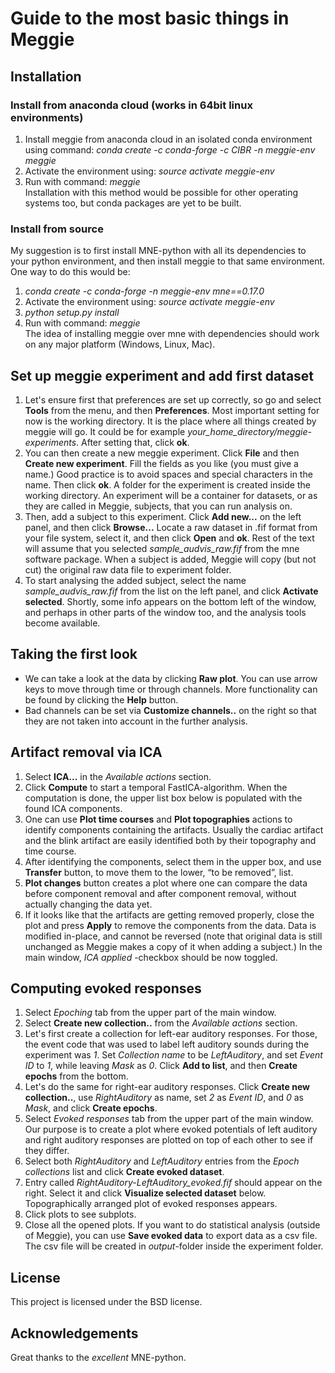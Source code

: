 # Guide to the most basic things in Meggie

## Installation
### Install from anaconda cloud (works in 64bit linux environments)
1. Install meggie from anaconda cloud in an isolated conda environment using command: *conda create -c conda-forge -c CIBR -n meggie-env meggie*
1. Activate the environment using: *source activate meggie-env*
1. Run with command: *meggie*  
Installation with this method would be possible for other operating systems too, but conda packages are yet to be built.
### Install from source
My suggestion is to first install MNE-python with all its dependencies to your python environment, and then install meggie to that same environment. One way to do this would be:
1. *conda create -c conda-forge -n meggie-env mne==0.17.0*
1. Activate the environment using: *source activate meggie-env*
1. *python setup.py install*
1. Run with command: *meggie*  
The idea of installing meggie over mne with dependencies should work on any major platform (Windows, Linux, Mac).

## Set up meggie experiment and add first dataset

1. Let's ensure first that preferences are set up correctly, so go and select **Tools** from the menu, and then **Preferences**. Most important setting for now is the working directory. It is the place where all things created by meggie will go. It could be for example *your\_home\_directory/meggie-experiments*. After setting that, click **ok**.
1. You can then create a new meggie experiment. Click **File** and then **Create new experiment**. Fill the fields as you like (you must give a name.) Good practice is to avoid spaces and special characters in the name. Then click **ok**. A folder for the experiment is created inside the working directory. An experiment will be a container for datasets, or as they are called in Meggie, subjects, that you can run analysis on.
1. Then, add a subject to this experiment. Click **Add new...** on the left panel, and then click **Browse...** Locate a raw dataset in .fif format from your file system, select it, and then click **Open** and **ok**. Rest of the text will assume that you selected *sample\_audvis\_raw.fif* from the mne software package. When a subject is added, Meggie will copy (but not cut) the original raw data file to experiment folder. 
1. To start analysing the added subject, select the name *sample\_audvis\_raw.fif* from the list on the left panel, and click **Activate selected**. Shortly, some info appears on the bottom left of the window, and perhaps in other parts of the window too, and the analysis tools become available.

## Taking the first look

* We can take a look at the data by clicking **Raw plot**. You can use arrow keys to move through time or through channels. More functionality can be found by clicking the **Help** button. 
* Bad channels can be set via **Customize channels..** on the right so that they are not taken into account in the further analysis.

## Artifact removal via ICA

1. Select **ICA...** in the *Available actions* section. 
1. Click **Compute** to start a temporal FastICA-algorithm. When the computation is done, the upper list box below is populated with the found ICA components.
1. One can use **Plot time courses** and **Plot topographies** actions to identify components containing the artifacts. Usually the cardiac artifact and the blink artifact are easily identified both by their topography and time course.
1. After identifying the components, select them in the upper box, and use **Transfer** button, to move them to the lower, “to be removed”, list.
1. **Plot changes** button creates a plot where one can compare the data before component removal and after component removal, without actually changing the data yet.
1. If it looks like that the artifacts are getting removed properly, close the plot and press **Apply** to remove the components from the data. Data is modified in-place, and cannot be reversed (note that original data is still unchanged as Meggie makes a copy of it when adding a subject.) In the main window, *ICA applied* -checkbox should be now toggled.

## Computing evoked responses

1. Select *Epoching* tab from the upper part of the main window.
1. Select **Create new collection..** from the *Available actions* section. 
1. Let's first create a collection for left-ear auditory responses. For those, the event code that was used to label left auditory sounds during the experiment was *1*. Set *Collection name* to be *LeftAuditory*, and set *Event ID* to *1*, while leaving *Mask* as *0*. Click **Add to list**, and then **Create epochs** from the bottom.
1. Let's do the same for right-ear auditory responses. Click **Create new collection..**, use *RightAuditory* as name, set *2* as *Event ID*, and *0* as *Mask*, and click **Create epochs**. 
1. Select *Evoked responses* tab from the upper part of the main window. Our purpose is to create a plot where evoked potentials of left auditory and right auditory responses are plotted on top of each other to see if they differ.
1. Select both *RightAuditory* and *LeftAuditory* entries from the *Epoch collections* list and click **Create evoked dataset**.
1. Entry called *RightAuditory-LeftAuditory_evoked.fif* should appear on the right. Select it and click **Visualize selected dataset** below. Topographically arranged plot of evoked responses appears.
1. Click plots to see subplots.
1. Close all the opened plots. If you want to do statistical analysis (outside of Meggie), you can use **Save evoked data** to export data as a csv file. The csv file will be created in *output*-folder inside the experiment folder.

## License

This project is licensed under the BSD license.

## Acknowledgements

Great thanks to the *excellent* MNE-python.
